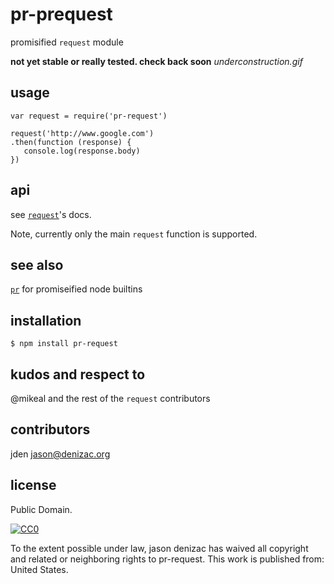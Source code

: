 # pr-prequest
promisified `request` module

**not yet stable or really tested. check back soon**
*underconstruction.gif*

## usage

    var request = require('pr-request')

    request('http://www.google.com')
    .then(function (response) {
       console.log(response.body)
    })

## api

see [`request`](https://npm.im/request)'s docs.

Note, currently only the main `request` function is supported.

## see also

[`pr`](https://npm.im/pr) for promiseified node builtins

## installation

    $ npm install pr-request

## kudos and respect to

@mikeal and the rest of the `request` contributors

## contributors

jden <jason@denizac.org>

## license

Public Domain.

<a rel="license"
   href="http://creativecommons.org/publicdomain/zero/1.0/">
  <img src="http://i.creativecommons.org/p/zero/1.0/88x31.png" style="border-style: none;" alt="CC0" />
</a>

To the extent possible under law, jason denizac has waived all copyright and related or neighboring rights to pr-request. This work is published from: United States.
